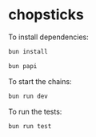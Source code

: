 # chopsticks

To install dependencies:

```bash
bun install
```

```bash
bun papi
```

To start the chains:

```bash
bun run dev
```

To run the tests:

```bash
bun run test
```

